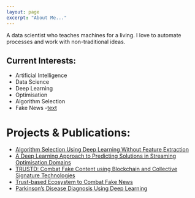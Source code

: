 ```yaml
---
layout: page
excerpt: "About Me..."
---
```


A data scientist who teaches machines for a living. I love to automate processes and work with non-traditional ideas. 

## Current Interests:

- Artificial Intelligence
- Data Science
- Deep Learning
- Optimisation
- Algorithm Selection
- Fake News
-<ins>text</ins>

# Projects & Publications:

- [Algorithm Selection Using Deep Learning Without Feature Extraction](https://dl.acm.org/doi/10.1145/3321707.3321845) 
- [A Deep Learning Approach to Predicting Solutions in Streaming Optimisation Domains](https://dl.acm.org/doi/10.1145/3377930.3390224)
- [TRUSTD: Combat Fake Content using Blockchain and Collective Signature Technologies](https://ieeexplore.ieee.org/document/9202590)
- [Trust-based Ecosystem to Combat Fake News](https://ieeexplore.ieee.org/abstract/document/9169435)
- [Parkinson’s Disease Diagnosis Using Deep Learning](https://github.com/MohamadALissa/Parkinson-s-disease-diagnosis-using-deep-learning/blob/master/MHD%20Rateb%20Alissa%20Poster.pdf)
